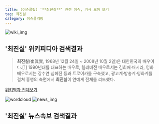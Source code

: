```yaml
---
title: (이슈클립) '**최진실**' 관련 이슈, 기사 모아 보기
tag: 최진실
category: 이슈클리핑
---
```

![wiki_img](https://user-images.githubusercontent.com/42597476/44503234-41136a80-a6d0-11e8-9071-6fc6418eafe4.png)
## **'**최진실**'** 위키피디아 검색결과
>**최진실**(崔眞實, 1968년 12월 24일 ~ 2008년 10월 2일)은 대한민국의 배우이다.[1] 1990년대를 대표하는 배우로, 텔레비전 배우로서는 김희애·채시라, 영화 배우로서는 강수연·심혜진 등과 트로이카를 구축했고, 광고계·방송계·영화계를 걸쳐 흥행의 측면에서 **최진실**이 연예계 전체를 리드했다.

<a href="https://ko.wikipedia.org/wiki/최진실" target="_blank">위키백과 전체보기</a>

![wordcloud](https://s3.ap-northeast-2.amazonaws.com/lyrics101-wordcloud/2018-10-02-1538470459.png)
![news_img](https://user-images.githubusercontent.com/42597476/44507050-1206f400-a6e4-11e8-8d98-7ffbfebb353f.png)
## **'**최진실**'** 뉴스속보 검색결과


